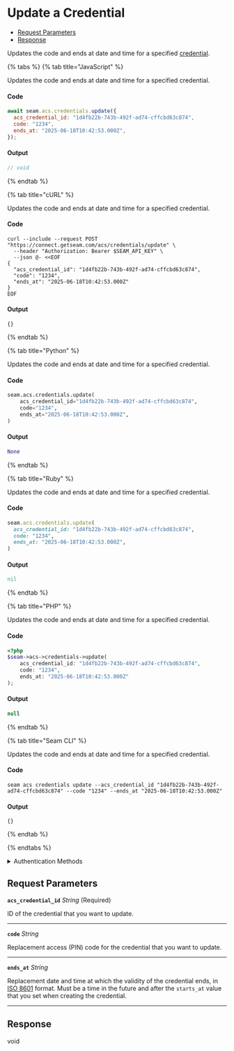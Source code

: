 # Update a Credential

- [Request Parameters](#request-parameters)
- [Response](#response)

Updates the code and ends at date and time for a specified [credential](../../../capability-guides/access-systems/managing-credentials.md).


{% tabs %}
{% tab title="JavaScript" %}

Updates the code and ends at date and time for a specified credential.

#### Code

```javascript
await seam.acs.credentials.update({
  acs_credential_id: "1d4fb22b-743b-492f-ad74-cffcbd63c874",
  code: "1234",
  ends_at: "2025-06-18T10:42:53.000Z",
});
```

#### Output

```javascript
// void
```
{% endtab %}

{% tab title="cURL" %}

Updates the code and ends at date and time for a specified credential.

#### Code

```curl
curl --include --request POST "https://connect.getseam.com/acs/credentials/update" \
  --header "Authorization: Bearer $SEAM_API_KEY" \
  --json @- <<EOF
{
  "acs_credential_id": "1d4fb22b-743b-492f-ad74-cffcbd63c874",
  "code": "1234",
  "ends_at": "2025-06-18T10:42:53.000Z"
}
EOF
```

#### Output

```curl
{}
```
{% endtab %}

{% tab title="Python" %}

Updates the code and ends at date and time for a specified credential.

#### Code

```python
seam.acs.credentials.update(
    acs_credential_id="1d4fb22b-743b-492f-ad74-cffcbd63c874",
    code="1234",
    ends_at="2025-06-18T10:42:53.000Z",
)
```

#### Output

```python
None
```
{% endtab %}

{% tab title="Ruby" %}

Updates the code and ends at date and time for a specified credential.

#### Code

```ruby
seam.acs.credentials.update(
  acs_credential_id: "1d4fb22b-743b-492f-ad74-cffcbd63c874",
  code: "1234",
  ends_at: "2025-06-18T10:42:53.000Z",
)
```

#### Output

```ruby
nil
```
{% endtab %}

{% tab title="PHP" %}

Updates the code and ends at date and time for a specified credential.

#### Code

```php
<?php
$seam->acs->credentials->update(
    acs_credential_id: "1d4fb22b-743b-492f-ad74-cffcbd63c874",
    code: "1234",
    ends_at: "2025-06-18T10:42:53.000Z"
);
```

#### Output

```php
null
```
{% endtab %}

{% tab title="Seam CLI" %}

Updates the code and ends at date and time for a specified credential.

#### Code

```seam_cli
seam acs credentials update --acs_credential_id "1d4fb22b-743b-492f-ad74-cffcbd63c874" --code "1234" --ends_at "2025-06-18T10:42:53.000Z"
```

#### Output

```seam_cli
{}
```
{% endtab %}

{% endtabs %}


<details>

<summary>Authentication Methods</summary>

- API key
- Personal access token
  <br>Must also include the `seam-workspace` header in the request.

To learn more, see [Authentication](https://docs.seam.co/latest/api/authentication).
</details>

## Request Parameters

**`acs_credential_id`** *String* (Required)

ID of the credential that you want to update.

---

**`code`** *String*

Replacement access (PIN) code for the credential that you want to update.

---

**`ends_at`** *String*

Replacement date and time at which the validity of the credential ends, in [ISO 8601](https://www.iso.org/iso-8601-date-and-time-format.html) format. Must be a time in the future and after the `starts_at` value that you set when creating the credential.

---


## Response

void

